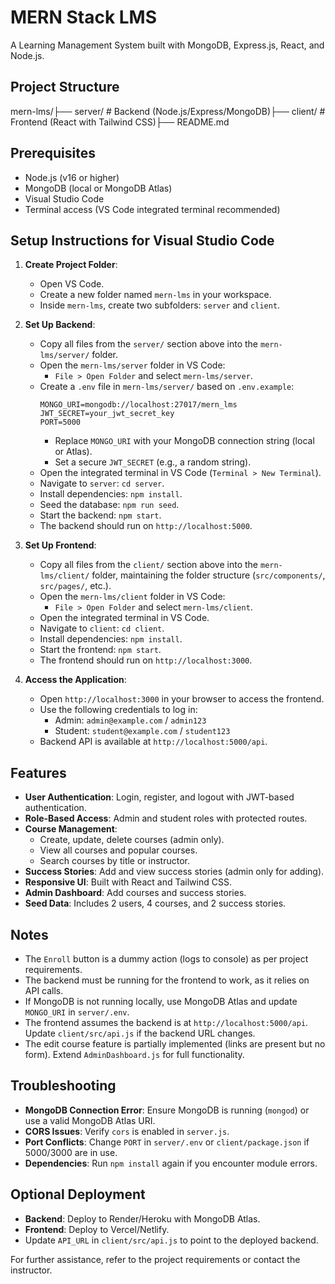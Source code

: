 # MERN Stack LMS

A Learning Management System built with MongoDB, Express.js, React, and Node.js.

## Project Structure

mern-lms/├── server/         # Backend (Node.js/Express/MongoDB)├── client/         # Frontend (React with Tailwind CSS)├── README.md

## Prerequisites
- Node.js (v16 or higher)
- MongoDB (local or MongoDB Atlas)
- Visual Studio Code
- Terminal access (VS Code integrated terminal recommended)

## Setup Instructions for Visual Studio Code

1. **Create Project Folder**:
   - Open VS Code.
   - Create a new folder named `mern-lms` in your workspace.
   - Inside `mern-lms`, create two subfolders: `server` and `client`.

2. **Set Up Backend**:
   - Copy all files from the `server/` section above into the `mern-lms/server/` folder.
   - Open the `mern-lms/server` folder in VS Code:
     - `File > Open Folder` and select `mern-lms/server`.
   - Create a `.env` file in `mern-lms/server/` based on `.env.example`:
     ```env
     MONGO_URI=mongodb://localhost:27017/mern_lms
     JWT_SECRET=your_jwt_secret_key
     PORT=5000
     ```
     - Replace `MONGO_URI` with your MongoDB connection string (local or Atlas).
     - Set a secure `JWT_SECRET` (e.g., a random string).
   - Open the integrated terminal in VS Code (`Terminal > New Terminal`).
   - Navigate to `server`: `cd server`.
   - Install dependencies: `npm install`.
   - Seed the database: `npm run seed`.
   - Start the backend: `npm start`.
   - The backend should run on `http://localhost:5000`.

3. **Set Up Frontend**:
   - Copy all files from the `client/` section above into the `mern-lms/client/` folder, maintaining the folder structure (`src/components/`, `src/pages/`, etc.).
   - Open the `mern-lms/client` folder in VS Code:
     - `File > Open Folder` and select `mern-lms/client`.
   - Open the integrated terminal in VS Code.
   - Navigate to `client`: `cd client`.
   - Install dependencies: `npm install`.
   - Start the frontend: `npm start`.
   - The frontend should run on `http://localhost:3000`.

4. **Access the Application**:
   - Open `http://localhost:3000` in your browser to access the frontend.
   - Use the following credentials to log in:
     - Admin: `admin@example.com` / `admin123`
     - Student: `student@example.com` / `student123`
   - Backend API is available at `http://localhost:5000/api`.

## Features
- **User Authentication**: Login, register, and logout with JWT-based authentication.
- **Role-Based Access**: Admin and student roles with protected routes.
- **Course Management**:
  - Create, update, delete courses (admin only).
  - View all courses and popular courses.
  - Search courses by title or instructor.
- **Success Stories**: Add and view success stories (admin only for adding).
- **Responsive UI**: Built with React and Tailwind CSS.
- **Admin Dashboard**: Add courses and success stories.
- **Seed Data**: Includes 2 users, 4 courses, and 2 success stories.

## Notes
- The `Enroll` button is a dummy action (logs to console) as per project requirements.
- The backend must be running for the frontend to work, as it relies on API calls.
- If MongoDB is not running locally, use MongoDB Atlas and update `MONGO_URI` in `server/.env`.
- The frontend assumes the backend is at `http://localhost:5000/api`. Update `client/src/api.js` if the backend URL changes.
- The edit course feature is partially implemented (links are present but no form). Extend `AdminDashboard.js` for full functionality.

## Troubleshooting
- **MongoDB Connection Error**: Ensure MongoDB is running (`mongod`) or use a valid MongoDB Atlas URI.
- **CORS Issues**: Verify `cors` is enabled in `server.js`.
- **Port Conflicts**: Change `PORT` in `server/.env` or `client/package.json` if 5000/3000 are in use.
- **Dependencies**: Run `npm install` again if you encounter module errors.

## Optional Deployment
- **Backend**: Deploy to Render/Heroku with MongoDB Atlas.
- **Frontend**: Deploy to Vercel/Netlify.
- Update `API_URL` in `client/src/api.js` to point to the deployed backend.

For further assistance, refer to the project requirements or contact the instructor.
